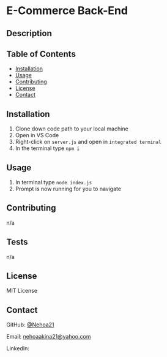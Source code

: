 
# E-Commerce Back-End

## Description



## Table of Contents
  * [Installation](#installation)
  * [Usage](#usage)
  * [Contributing](#contributing)
  * [License](#license)
  * [Contact](#contact)
## Installation

1) Clone down code path to your local machine 
2) Open in VS Code 
3) Right-click on `server.js` and open in `integrated terminal` 
4) In the terminal type `npm i`

## Usage

1) In terminal type `node index.js` 
2) Prompt is now running for you to navigate

## Contributing

n/a

## Tests

n/a

## License

MIT License

## Contact

GitHub: [@Nehoa21](https://github.com/Nehoa21)

Email: nehoaakina21@yahoo.com

LinkedIn: 

